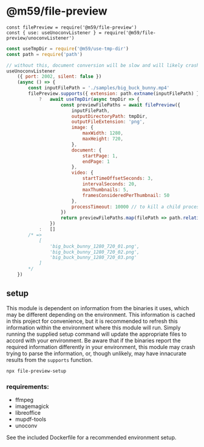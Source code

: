 # @m59/file-preview

```node
const filePreview = require('@m59/file-preview')
const { use: useUnoconvListener } = require('@m59/file-preview/unoconvListener')
```

<!--js
const filePreview = require('./')
const { use: useUnoconvListener } = require('./unoconvListener')
-->

```js
const useTmpDir = require('@m59/use-tmp-dir')
const path = require('path')

// without this, document conversion will be slow and will likely crash
useUnoconvListener
	({ port: 2002, silent: false })
	(async () => {
		const inputFilePath = './samples/big_buck_bunny.mp4'
		filePreview.supports({ extension: path.extname(inputFilePath) })
			?	await useTmpDir(async tmpDir => {
					const previewFilePaths = await filePreview({
						inputFilePath,
						outputDirectoryPath: tmpDir,
						outputFileExtension: 'png',
						image: {
							maxWidth: 1280,
							maxHeight: 720,
						},
						document: {
							startPage: 1,
							endPage: 1
						},
						video: {
							startTimeOffsetSeconds: 3,
							intervalSeconds: 20,
							maxThumbnails: 5,
							framesConsideredPerThumbnail: 50
						},
						processTimeout: 10000 // to kill a child process in case it hangs
					})
					return previewFilePaths.map(filePath => path.relative(tmpDir, filePath))
				})
			:	[]
		/* =>
			[
				'big_buck_bunny_1280_720_01.png',
				'big_buck_bunny_1280_720_02.png',
				'big_buck_bunny_1280_720_03.png'
			]
		*/
	})
```

## setup

This module is dependent on information from the binaries it uses, which may be different depending on the environment. This information is cached in this project for convenience, but it is recommended to refresh this information within the environment where this module will run. Simply running the supplied setup command will update the appropriate files to accord with your environment. Be aware that if the binaries report the required information differently in your environment, this module may crash trying to parse the information, or, though unlikely,  may have innacurate results from the `supports` function.

```sh
npx file-preview-setup
```

### requirements:

- ffmpeg
- imagemagick
- libreoffice
- mupdf-tools
- unoconv

See the included Dockerfile for a recommended environment setup.
